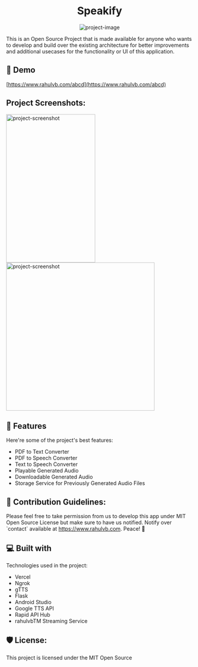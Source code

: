 <h1 align="center" id="title">Speakify</h1>

<p align="center"><img src="https://socialify.git.ci/r-vb/minor-project-1/image?description=1&amp;font=Source%20Code%20Pro&amp;language=1&amp;name=1&amp;owner=1&amp;pattern=Floating%20Cogs&amp;theme=Auto" alt="project-image"></p>

<p id="description">This is an Open Source Project that is made available for anyone who wants to develop and build over the existing architecture for better improvements and additional usecases for the functionality or UI of this application.</p>

<h2>🚀 Demo</h2>

[https://www.rahulvb.com/abcd](https://www.rahulvb.com/abcd)

<h2>Project Screenshots:</h2>

<img src="https://www.rahulvb.com/abcd/images/text-to-speech.png" alt="project-screenshot" width="240" height="400/">

<img src="https://www.rahulvb.com/abcd/images/Banner-vector.png" alt="project-screenshot" width="400" height="400/">

  
  
<h2>🧐 Features</h2>

Here're some of the project's best features:

*   PDF to Text Converter
*   PDF to Speech Converter
*   Text to Speech Converter
*   Playable Generated Audio
*   Downloadable Generated Audio
*   Storage Service for Previously Generated Audio Files

<h2>🍰 Contribution Guidelines:</h2>

Please feel free to take permission from us to develop this app under MIT Open Source License but make sure to have us notified. Notify over \`contact\` available at https://www.rahulvb.com. Peace! 🙌

  
  
<h2>💻 Built with</h2>

Technologies used in the project:

*   Vercel
*   Ngrok
*   gTTS
*   Flask
*   Android Studio
*   Google TTS API
*   Rapid API Hub
*   rahulvbTM Streaming Service

<h2>🛡️ License:</h2>

This project is licensed under the MIT Open Source
